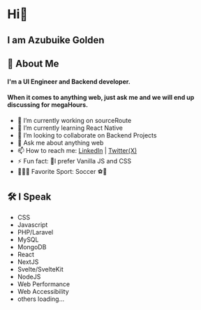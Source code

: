
# Hi👋 
## I am Azubuike Golden

## 🚀 About Me
#### I'm a UI Engineer and Backend developer.
#### When it comes to anything web, just ask me and we will end up discussing for megaHours.

- 🔭 I’m currently working on sourceRoute
- 🌱 I’m currently learning React Native
- 👯 I’m looking to collaborate on Backend Projects
- 💬 Ask me about anything web
- 📫 How to reach me: [LinkedIn](https://linkedin.com/in/goldenazubuike) | [Twitter(X)](https://twitter.com/chibue_exe)
- ⚡ Fun fact: 🤔I prefer Vanilla JS and CSS
- 🤾🏽‍♂️ Favorite Sport: Soccer ⚽🥅

## 🛠 I Speak
- CSS
- Javascript 
- PHP/Laravel
- MySQL 
- MongoDB
- React
- NextJS
- Svelte/SvelteKit 
- NodeJS
- Web Performance
- Web Accessibility
- others loading...
